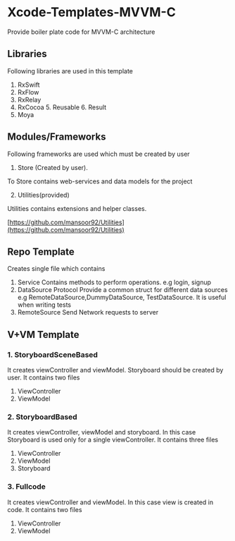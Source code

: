 
# Xcode-Templates-MVVM-C
Provide boiler plate code for MVVM-C architecture

## Libraries
Following libraries are used in this template 
1. RxSwift
2. RxFlow
3. RxRelay
4. RxCocoa 5. Reusable 6. Result
7. Moya

## Modules/Frameworks
Following frameworks are used which must be created by user
1. Store (Created by user).

To Store contains web-services and data models for the project

2. Utilities(provided)

Utilities contains extensions and helper classes.

[https://github.com/mansoor92/Utilities](https://github.com/mansoor92/Utilities)

## Repo Template
Creates single file which contains
1. Service
Contains methods to perform operations. e.g login, signup
2. DataSource Protocol
Provide a common struct for different data sources e.g RemoteDataSource,DummyDataSource, TestDataSource. It is useful when writing tests
3. RemoteSource
Send Network requests to server 

## V+VM Template
### 1. StoryboardSceneBased
It creates viewController and viewModel. Storyboard should be created by user. It contains two files
1. ViewController
2.  ViewModel

### 2. StoryboardBased
It creates viewController, viewModel and storyboard. In this case Storyboard is used only for a single viewController. It contains three files
1. ViewController	
2. ViewModel
3. Storyboard

### 3. Fullcode
It creates viewController and viewModel. In this case view is created in code. It contains two files
1. ViewController 
2. ViewModel
